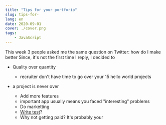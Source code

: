 ```yaml
---
title: "Tips for your portforio"
slug: tips-for-
lang: en
date: 2020-09-01
cover: ./cover.png
tags:
    - JavaScript
---
```


This week 3 people asked me the same question on Twitter: how do I make better
Since, it's not the first time I reply, I decided to


* Quality over quantity
    * recruiter don't have time to go over your 15 hello world projects


* a project is never over
    * Add more features
    * important app usually means you faced "interesting" problems
    * Do marketting
    * [Write test](/10-tips-write-better-tests)?
    * Why not getting paid? It's probably your

